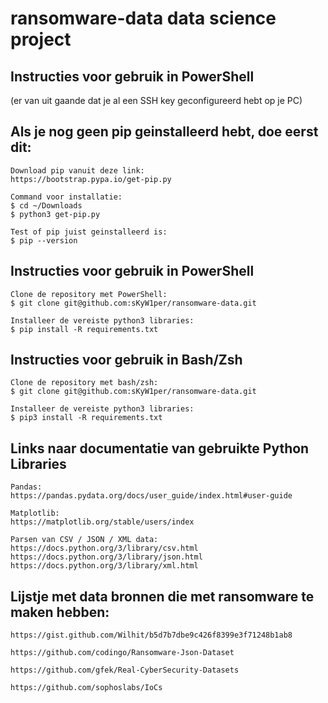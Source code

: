 # ransomware-data data science project

## Instructies voor gebruik in PowerShell
(er van uit gaande dat je al een SSH key geconfigureerd hebt op je PC)

## Als je nog geen pip geinstalleerd hebt, doe eerst dit:
```
Download pip vanuit deze link:
https://bootstrap.pypa.io/get-pip.py

Command voor installatie:
$ cd ~/Downloads
$ python3 get-pip.py

Test of pip juist geinstalleerd is:
$ pip --version
```

## Instructies voor gebruik in PowerShell
```
Clone de repository met PowerShell:
$ git clone git@github.com:sKyW1per/ransomware-data.git

Installeer de vereiste python3 libraries:
$ pip install -R requirements.txt
```

## Instructies voor gebruik in Bash/Zsh
```
Clone de repository met bash/zsh:
$ git clone git@github.com:sKyW1per/ransomware-data.git

Installeer de vereiste python3 libraries:
$ pip3 install -R requirements.txt
```

## Links naar documentatie van gebruikte Python Libraries
```
Pandas:
https://pandas.pydata.org/docs/user_guide/index.html#user-guide

Matplotlib:
https://matplotlib.org/stable/users/index

Parsen van CSV / JSON / XML data:
https://docs.python.org/3/library/csv.html
https://docs.python.org/3/library/json.html
https://docs.python.org/3/library/xml.html
```


## Lijstje met data bronnen die met ransomware te maken hebben:
```
https://gist.github.com/Wilhit/b5d7b7dbe9c426f8399e3f71248b1ab8

https://github.com/codingo/Ransomware-Json-Dataset

https://github.com/gfek/Real-CyberSecurity-Datasets

https://github.com/sophoslabs/IoCs
```
